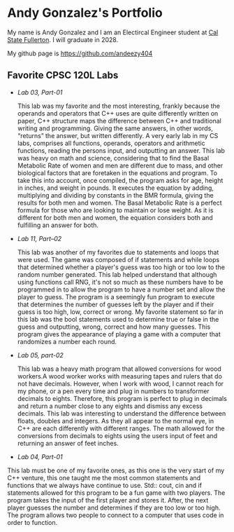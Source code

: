 
# Andy Gonzalez's Portfolio

My name is Andy Gonzalez and I am an Electircal Engineer student at [Cal State Fullerton](http://www.fullerton.edu/).  I will graduate in 2028.

My github page is https://github.com/andeezy404

## Favorite CPSC 120L Labs  

* <i>Lab 03, Part-01 </i>

    This lab was my favorite and the most interesting, frankly because the operands and operators that C++ uses are quite differently written on paper, C++ structure maps the difference between C++ and traditional writing and programming. Giving the same answers, in other words, “returns” the answer, but written differently. A very early lab in my CS labs, comprises all functions, operands, operators and arithmetic functions, reading the persons input, and outputting an answer. This lab was heavy on math and science, considering that to find the Basal Metabolic Rate of women and men are different due to mass, and other biological factors that are foretaken in the equations and program. To take this into account, once compiled, the program asks for age, height in inches, and weight in pounds. It executes the equation by adding, multiplying and dividing by constants in the BMR formula, giving the results for both men and women. The Basal Metabolic Rate is a perfect formula for those who are looking to maintain or lose weight. As it is different for both men and women, the equation considers both and fulfilling an answer for both.  

* <i>Lab 11, Part–02 </i> 
            
    This lab was another of my favorites due to statements and loops that were used. The game was composed of if statements and while loops that determined whether a player's guess was too high or too low to the random number generated.  This lab helped understand that although using functions call RNG, it's not so much as these numbers have to be programmed in to allow the program to have a number set and allow the player to guess.  The program is a seemingly fun program to execute that determines the number of guesses left by the player and if their guess is too high, low, correct or wrong. My favorite statement so far in this lab was the bool statements used to determine true or false in the guess and outputting, wrong, correct and how many guesses. This program gives the appearance of playing a game with a computer that randomizes a number each round.

* <i> Lab 05, part-02 </i> 

	This lab was a heavy math program that allowed conversions for wood workers.A wood worker works with measuring tapes and rulers that do not have decimals. However, when I work with wood, I cannot reach for my phone, or a pen every time and plug in numbers to transformer decimals to eights. Therefore, this program is perfect to plug in decimals and return a number close to any eights and dismiss any excess decimals. This lab was interesting to understand the difference between floats, doubles and integers. As they all appear to the normal eye, in C++ are each differently with different ranges. The math allowed for the conversions from decimals to eights using the users input of feet and returning an answer of feet inches. 

* <i>Lab 04, Part-01 </i> 

This lab must be one of my favorite ones, as this one is the very start of my C++ venture, this one taught me the most common statements and functions that we always have continue to use. Std:: cout, cin and if statements allowed for this program to be a fun game with two players. The program takes the input of the first player and stores it. After, the next player guesses the number and determines if they are too low or too high. The program allows two people to connect to a computer that uses code in order to function.   